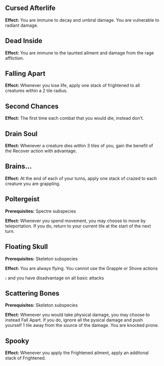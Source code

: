 ## Cursed Afterlife
**Effect:** You are immune to decay and umbral damage. You are vulnerable to radiant damage.

## Dead Inside
**Effect:** You are immune to the taunted ailment and damage from the rage affliction.

## Falling Apart
**Effect:** Whenever you lose life, apply one stack of frightened to all creatures within a 2 tile radius.

## Second Chances
**Effect:** The first time each combat that you would die, instead don't.

## Drain Soul
**Effect:** Whenever a creature dies within 3 tiles of you, gain the benefit of the Recover action with advantage.

## Brains...
**Effect:** At the end of each of your turns, apply one stack of crazed to each creature you are grappling.

## Poltergeist
**Prerequisites:** Spectre subspecies

**Effect:** Whenever you spend movement, you may choose to move by teleportation. If you do, return to your current tile at the start of the next turn.

## Floating Skull
**Prerequisites:** Skeleton subspecies

**Effect:** You are always flying. You cannot use the Grapple or Shove actions

**:**  and you have disadvantage on all basic attacks

## Scattering Bones
**Prerequisites:** Skeleton subspecies

**Effect:** Whenever you would take physical damage, you may choose to instead Fall Apart. If you do, ignore all the pysical damage and push yourself 1 tile away from the source of the damage. You are knocked prone.

## Spooky
**Effect:** Whenever you apply the Frightened ailment, apply an additonal stack of Frightened.

## 
